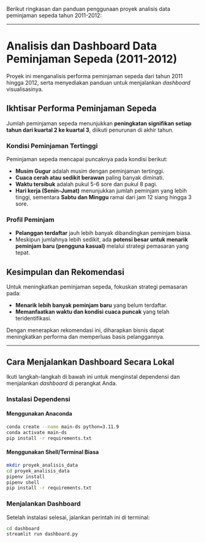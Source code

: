 Berikut ringkasan dan panduan penggunaan proyek analisis data peminjaman sepeda tahun 2011-2012:

---

# Analisis dan Dashboard Data Peminjaman Sepeda (2011-2012)

Proyek ini menganalisis performa peminjaman sepeda dari tahun 2011 hingga 2012, serta menyediakan panduan untuk menjalankan *dashboard* visualisasinya.

## Ikhtisar Performa Peminjaman Sepeda

Jumlah peminjaman sepeda menunjukkan **peningkatan signifikan setiap tahun dari kuartal 2 ke kuartal 3**, diikuti penurunan di akhir tahun.

### Kondisi Peminjaman Tertinggi

Peminjaman sepeda mencapai puncaknya pada kondisi berikut:
* **Musim Gugur** adalah musim dengan peminjaman tertinggi.
* **Cuaca cerah atau sedikit berawan** paling banyak diminati.
* **Waktu tersibuk** adalah pukul 5-6 sore dan pukul 8 pagi.
* **Hari kerja (Senin-Jumat)** menunjukkan jumlah peminjam yang lebih tinggi, sementara **Sabtu dan Minggu** ramai dari jam 12 siang hingga 3 sore.

### Profil Peminjam

* **Pelanggan terdaftar** jauh lebih banyak dibandingkan peminjam biasa.
* Meskipun jumlahnya lebih sedikit, ada **potensi besar untuk menarik peminjam baru (pengguna kasual)** melalui strategi pemasaran yang tepat.

## Kesimpulan dan Rekomendasi

Untuk meningkatkan peminjaman sepeda, fokuskan strategi pemasaran pada:
* **Menarik lebih banyak peminjam baru** yang belum terdaftar.
* **Memanfaatkan waktu dan kondisi cuaca puncak** yang telah teridentifikasi.

Dengan menerapkan rekomendasi ini, diharapkan bisnis dapat meningkatkan performa dan memperluas basis pelanggannya.

---

## Cara Menjalankan Dashboard Secara Lokal

Ikuti langkah-langkah di bawah ini untuk menginstal dependensi dan menjalankan *dashboard* di perangkat Anda.

### Instalasi Dependensi

#### Menggunakan Anaconda

```bash
conda create --name main-ds python=3.11.9
conda activate main-ds
pip install -r requirements.txt
```

#### Menggunakan Shell/Terminal Biasa

```bash
mkdir proyek_analisis_data
cd proyek_analisis_data
pipenv install
pipenv shell
pip install -r requirements.txt
```

### Menjalankan Dashboard

Setelah instalasi selesai, jalankan perintah ini di terminal:

```bash
cd dashboard
streamlit run dashboard.py
```
